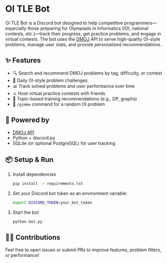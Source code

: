 # OI TLE Bot

OI TLE Bot is a Discord bot designed to help competitive programmers—especially
those preparing for Olympiads in Informatics (IOI, national contests, etc.)—track their progress, get practice problems, and engage in virtual contests. The bot uses the [DMOJ](https://dmoj.ca/) API to serve high-quality OI-style problems, manage user stats, and provide personalized recommendations.

## ✨ Features

- 🔍 Search and recommend DMOJ problems by tag, difficulty, or contest
- 🧠 Daily OI-style problem challenges
- 📊 Track solved problems and user performance over time
- ⚔️ Host virtual practice contests with friends
- 🎯 Topic-based training recommendations (e.g., DP, graphs)
- 🎲 `/gimme` command for a random OI problem

## 🔌 Powered by
- [DMOJ API](https://dmoj.ca/api/)
- Python + discord.py
- SQLite (or optional PostgreSQL) for user tracking

## 📦 Setup & Run
1. Install dependencies
   ```bash
   pip install -r requirements.txt
   ```
2. Set your Discord bot token as an environment variable:
   ```bash
   export DISCORD_TOKEN=your_bot_token
   ```
3. Start the bot
   ```bash
   python bot.py
   ```

## 👨‍💻 Contributions
Feel free to open issues or submit PRs to improve features, problem filters, or performance!
